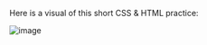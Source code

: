 Here is a visual of this short CSS & HTML practice:

![image](https://github.com/user-attachments/assets/fe3147e7-1fff-49bc-88b2-2553e10c404a)
